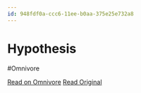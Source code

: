 ```yaml
---
id: 948fdf0a-ccc6-11ee-b0aa-375e25e732a8
---
```


# Hypothesis
#Omnivore

[Read on Omnivore](https://omnivore.app/me/hypothesis-18db1e1b76a)
[Read Original](https://hypothes.is/a/uL9tIMy_Ee6Gli-oA_YkhQ)

